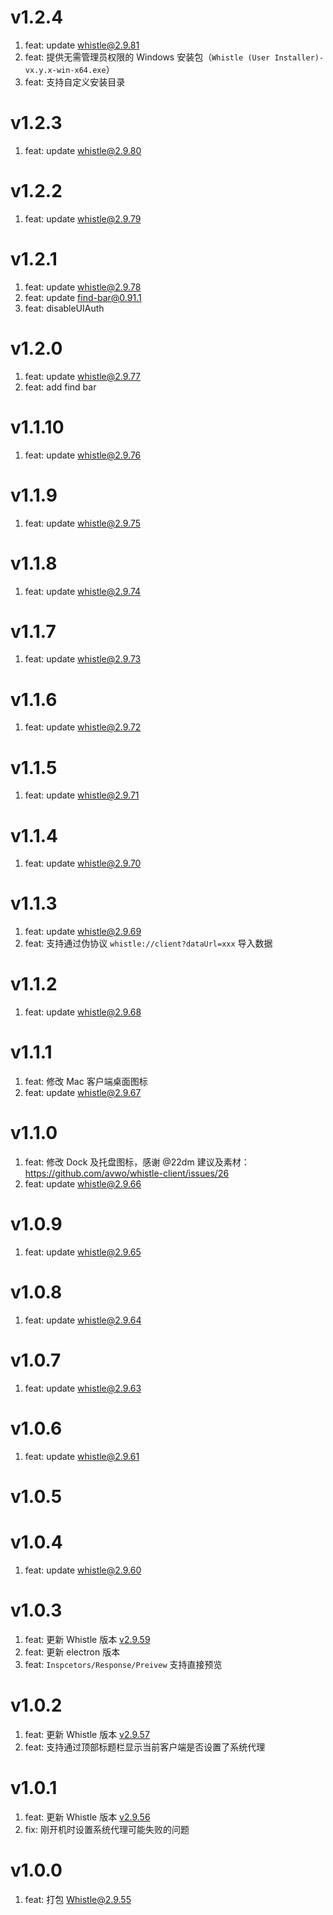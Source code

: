 # v1.2.4
1. feat: update whistle@2.9.81
2. feat: 提供无需管理员权限的 Windows 安装包（`Whistle (User Installer)-vx.y.x-win-x64.exe`）
3. feat: 支持自定义安装目录

# v1.2.3
1. feat: update whistle@2.9.80

# v1.2.2
1. feat: update whistle@2.9.79

# v1.2.1
1. feat: update whistle@2.9.78
2. feat: update find-bar@0.91.1
3. feat: disableUIAuth

# v1.2.0
1. feat: update whistle@2.9.77
2. feat: add find bar

# v1.1.10
1. feat: update whistle@2.9.76

# v1.1.9
1. feat: update whistle@2.9.75

# v1.1.8
1. feat: update whistle@2.9.74

# v1.1.7
1. feat: update whistle@2.9.73

# v1.1.6
1. feat: update whistle@2.9.72

# v1.1.5
1. feat: update whistle@2.9.71

# v1.1.4
1. feat: update whistle@2.9.70

# v1.1.3
1. feat: update whistle@2.9.69
2. feat: 支持通过伪协议 `whistle://client?dataUrl=xxx` 导入数据

# v1.1.2
1. feat: update whistle@2.9.68

# v1.1.1
1. feat: 修改 Mac 客户端桌面图标
2. feat: update whistle@2.9.67

# v1.1.0
1. feat: 修改 Dock 及托盘图标，感谢 @22dm 建议及素材：https://github.com/avwo/whistle-client/issues/26
2. feat: update whistle@2.9.66

# v1.0.9
1. feat: update whistle@2.9.65

# v1.0.8
1. feat: update whistle@2.9.64

# v1.0.7
1. feat: update whistle@2.9.63

# v1.0.6
1. feat: update whistle@2.9.61

# v1.0.5
# v1.0.4
1. feat: update whistle@2.9.60

# v1.0.3
1. feat: 更新 Whistle 版本 [v2.9.59](https://github.com/avwo/whistle/blob/master/CHANGELOG.md#v2959)
2. feat: 更新 electron 版本
3. feat: `Inspcetors/Response/Preivew` 支持直接预览

# v1.0.2
1. feat: 更新 Whistle 版本 [v2.9.57](https://github.com/avwo/whistle/blob/master/CHANGELOG.md#v2957)
2. feat: 支持通过顶部标题栏显示当前客户端是否设置了系统代理

# v1.0.1
1. feat: 更新 Whistle 版本 [v2.9.56](https://github.com/avwo/whistle/blob/master/CHANGELOG.md#v2956)
2. fix: 刚开机时设置系统代理可能失败的问题

# v1.0.0
1. feat: 打包 Whistle@2.9.55
